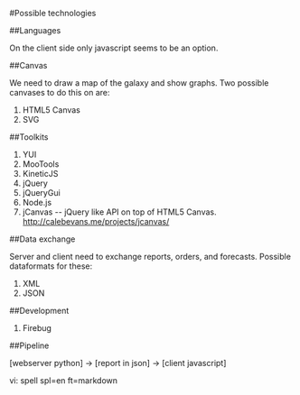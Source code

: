 

#Possible technologies

##Languages

On the client side only javascript seems to be an option.


##Canvas

We need to draw a map of the galaxy and show graphs.
Two possible canvases to do this on are:

1. HTML5 Canvas
2. SVG

##Toolkits

1. YUI
2. MooTools
3. KineticJS
4. jQuery 
5. jQueryGui
6. Node.js
7. jCanvas -- jQuery like API on top of HTML5 Canvas.
   http://calebevans.me/projects/jcanvas/ 

##Data exchange 

Server and client need to exchange reports, orders, and forecasts.
Possible dataformats for these:

1. XML
2. JSON

##Development

1. Firebug

##Pipeline

[webserver python] -> [report in json] -> [client javascript]


vi: spell spl=en ft=markdown
